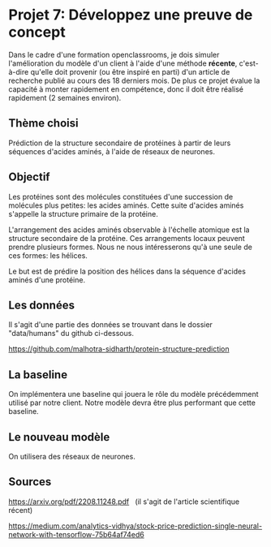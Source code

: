 
# Projet 7: Développez une preuve de concept

Dans le cadre d'une formation openclassrooms, je dois simuler l'amélioration du modèle
d'un client à l'aide d'une méthode **récente**, c'est-à-dire qu'elle doit provenir (ou
être inspiré en parti) d'un article de recherche publié au cours des 18 derniers mois.
De plus ce projet évalue la capacité à monter rapidement en compétence, donc il doit être
réalisé rapidement (2 semaines environ).


## Thème choisi

Prédiction de la structure secondaire de protéines à partir de leurs séquences
d'acides aminés, à l'aide de réseaux de neurones.

 
## Objectif

Les protéines sont des molécules constituées d'une succession de molécules plus 
petites: les acides aminés. Cette suite d'acides aminés s'appelle la structure
primaire de la protéine. 

L'arrangement des acides aminés observable à l'échelle atomique est la structure
secondaire de la protéine. Ces arrangements locaux peuvent prendre plusieurs formes.
Nous ne nous intéresserons qu'à une seule de ces formes: les hélices.

Le but est de prédire la position des hélices dans la séquence d'acides aminés d'une protéine.

## Les données

Il s'agit d'une partie des données se trouvant dans le dossier "data/humans" du github ci-dessous.

https://github.com/malhotra-sidharth/protein-structure-prediction

## La baseline

On implémentera une baseline qui jouera le rôle du modèle précédemment utilisé
par notre client. Notre modèle devra être plus performant que cette baseline.

## Le nouveau modèle

On utilisera des réseaux de neurones.

## Sources

https://arxiv.org/pdf/2208.11248.pdf &nbsp; (il s'agit de l'article scientifique récent)

https://medium.com/analytics-vidhya/stock-price-prediction-single-neural-network-with-tensorflow-75b64af74ed6






